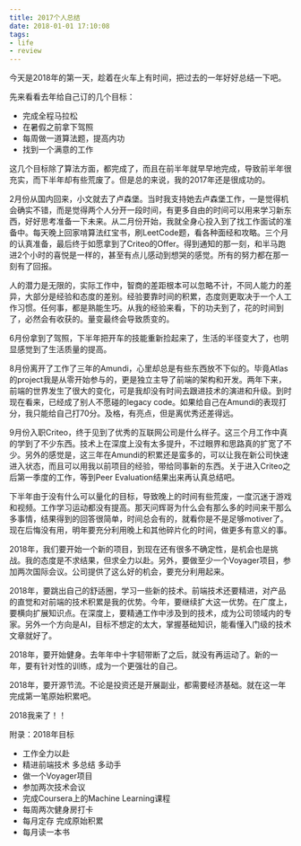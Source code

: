 ```yaml
---
title: 2017个人总结
date: 2018-01-01 17:10:08
tags:
- life
- review
---
```


今天是2018年的第一天，趁着在火车上有时间，把过去的一年好好总结一下吧。

先来看看去年给自己订的几个目标：

* 完成全程马拉松
* 在暑假之前拿下驾照
* 每周做一道算法题，提高内功
* 找到一个满意的工作

这几个目标除了算法方面，都完成了，而且在前半年就早早地完成，导致前半年很充实，而下半年却有些荒废了。但是总的来说，我的2017年还是很成功的。

2月份从国内回来，小文就去了卢森堡。当时我支持她去卢森堡工作，一是觉得机会确实不错，而是觉得两个人分开一段时间，有更多自由的时间可以用来学习新东西，好好思考准备一下未来。从二月份开始，我就全身心投入到了找工作面试的准备中。每天晚上回家啃算法红宝书，刷LeetCode题，看各种面经和攻略。三个月的认真准备，最后终于如愿拿到了Criteo的Offer。得到通知的那一刻，和半马跑进2个小时的喜悦是一样的，甚至有点儿感动到想哭的感觉。所有的努力都在那一刻有了回报。

人的潜力是无限的，实际工作中，智商的差距根本可以忽略不计，不同人能力的差异，大部分是经验和态度的差别。经验要靠时间的积累，态度则更取决于一个人工作习惯。任何事，都是熟能生巧。从我的经验来看，下的功夫到了，花的时间到了，必然会有收获的。量变最终会导致质变的。

6月份拿到了驾照，下半年把开车的技能重新捡起来了，生活的半径变大了，也明显感觉到了生活质量的提高。

8月份离开了工作了三年的Amundi，心里却总是有些东西放不下似的。毕竟Atlas的project我是从零开始参与的，更是独立主导了前端的架构和开发。两年下来，前端的世界发生了很大的变化，可是我却没有时间去跟进技术的演进和升级。到时现在看来，已经成了别人不愿碰的legacy code。如果给自己在Amundi的表现打分，我只能给自己打70分。及格，有亮点，但是离优秀还差得远。

9月份入职Criteo，终于见到了优秀的互联网公司是什么样子。这三个月工作中真的学到了不少东西。技术上在深度上没有太多提升，不过眼界和思路真的扩宽了不少。另外的感觉是，这三年在Amundi的积累还是蛮多的，可以让我在新公司快速进入状态，而且可以用我以前项目的经验，带给同事新的东西。关于进入Criteo之后第一季度的工作，等到Peer Evaluation结果出来再认真总结吧。

下半年由于没有什么可以量化的目标，导致晚上的时间有些荒废，一度沉迷于游戏和视频。工作学习运动都没有提高。那天问辉哥为什么会有那么多的时间来干那么多事情，结果得到的回答很简单，时间总会有的，就看你是不是足够motiver了。现在后悔没有用，明年要充分利用晚上和其他碎片化的时间，做更多有意义的事。

2018年，我们要开始一个新的项目，到现在还有很多不确定性，是机会也是挑战。我的态度是不求结果，但求全力以赴。另外，要做至少一个Voyager项目，参加两次国际会议。公司提供了这么好的机会，要充分利用起来。

2018年，要跳出自己的舒适圈，学习一些新的技术。前端技术还要精进，对产品的直觉和对前端的技术积累是我的优势。今年，要继续扩大这一优势。在广度上，要横向扩展知识点。在深度上，要精通工作中涉及到的技术，成为公司领域内的专家。另外一个方向是AI，目标不想定的太大，掌握基础知识，能看懂入门级的技术文章就好了。

2018年，要开始健身。去年年中十字韧带断了之后，就没有再运动了。新的一年，要有针对性的训练，成为一个更强壮的自己。

2018年，要开源节流。不论是投资还是开展副业，都需要经济基础。就在这一年完成第一笔原始积累吧。

2018我来了！！

附录：2018年目标

* 工作全力以赴
* 精进前端技术 多总结 多动手
* 做一个Voyager项目
* 参加两次技术会议
* 完成Coursera上的Machine Learning课程
* 每周两次健身房打卡
* 每月定存 完成原始积累
* 每月读一本书